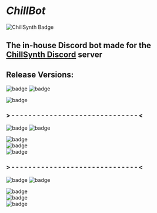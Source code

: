 # _ChillBot_
![ChillSynth Badge](https://img.shields.io/discord/488405912659427358?color=ff4000&label=ChillSynth&logo=discord&logoColor=%23fff&style=for-the-badge)
## The in-house Discord bot made for the [ChillSynth Discord](https://chillsynth.com/discord) server

## Release Versions:
![badge](https://img.shields.io/badge/V5-TBD-%23EC2D2B?style=for-the-badge)
![badge](https://img.shields.io/badge/Release%20Date-TBD-%23fff?style=for-the-badge)

![badge](https://img.shields.io/badge/Server%20Backup%20System%20(TBD)-v5-%23EC2D2B?style=for-the-badge)
### \> - - - - - - - - - - - - - - - - - - - - - - - - - - - - - - <
![badge](https://img.shields.io/badge/V4-In%20Beta-%232e8fff?style=for-the-badge)
![badge](https://img.shields.io/badge/Release%20Date-Fall%20/%20Winter%202024-%23fff?style=for-the-badge)

![badge](https://img.shields.io/badge/Ticketing%20system%20for%20members%20using%20threads-Not%20Started-%23ff4000?style=for-the-badge)\
![badge](https://img.shields.io/badge/Appeal%20process%20server%20link-Not%20Started-%23ff4000?style=for-the-badge)\
![badge](https://img.shields.io/badge/SoundCloud%20x%20Discord%20Link%20for%20Feedback%20Streams-Not%20Started-%23ff4000?style=for-the-badge)
### \> - - - - - - - - - - - - - - - - - - - - - - - - - - - - - - <
![badge](https://img.shields.io/badge/V3-Released-%2300ff80?style=for-the-badge)
![badge](https://img.shields.io/badge/Release%20Date-March%202024-%23fff?style=for-the-badge)

![badge](https://img.shields.io/badge/Revamp%20Feedback%20Stream%20setup%20w%2F%20queue-Complete-%2300ff80?style=for-the-badge)\
![badge](https://img.shields.io/badge/Update%20auto--emoji%20to%20automate%20new%20emojis-Complete-%2300ff80?style=for-the-badge)\
![badge](https://img.shields.io/badge/Database%20integration%20for%20logs%20and%20functionality-Complete-%2300ff80?style=for-the-badge)

[//]: # ( RED    - Not Started    : ff4000 )
[//]: # ( ORANGE - In Progress    : ffbf00 )
[//]: # ( GREEN  - Complete       : 00ff80 )
[//]: # ( BLUE   - In Beta        : 0080ff )
